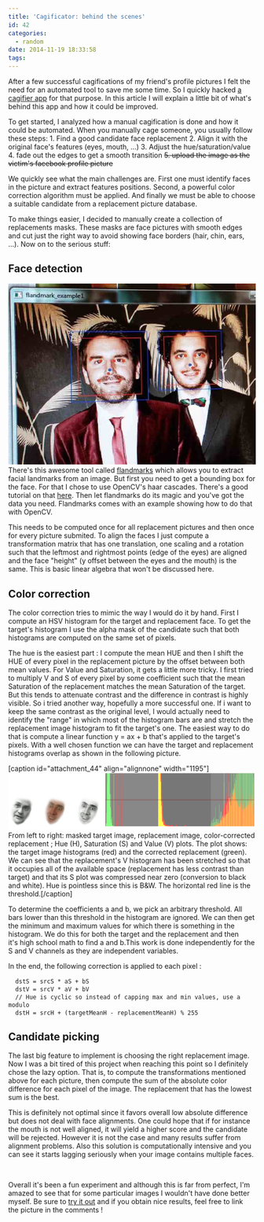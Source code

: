```yaml
---
title: 'Cagificator: behind the scenes'
id: 42
categories:
  - random
date: 2014-11-19 18:33:58
tags:
---
```


After a few successful cagifications of my friend's profile pictures I felt the need for an automated tool to save me some time. So I quickly hacked [a cagifier app](http://cage.hmil.fr "The cagificator") for that purpose. In this article I will explain a little bit of what's behind this app and how it could be improved.

To get started, I analyzed how a manual cagification is done and how it could be automated. When you manually cage someone, you usually follow these steps:
1\. Find a good candidate face replacement
2. Align it with the original face's features (eyes, mouth, ...)
3\. Adjust the hue/saturation/value
4\. fade out the edges to get a smooth transition
<del>5\. upload the image as the victim's facebook profile picture</del>

We quickly see what the main challenges are. First one must identify faces in the picture and extract features positions. Second, a powerful color correction algorithm must be applied. And finally we must be able to choose a suitable candidate from a replacement picture database.

To make things easier, I decided to manually create a collection of replacements masks. These masks are face pictures with smooth edges and cut just the right way to avoid showing face borders (hair, chin, ears, ...). Now on to the serious stuff:

## Face detection

[![landmarks](/assets/archive/2014/11/landmarks.jpg)](/assets/archive/2014/11/landmarks.jpg)
There's this awesome tool called [flandmarks](http://cmp.felk.cvut.cz/~uricamic/flandmark/ "flandmarks") which allows you to extract facial landmarks from an image. But first you need to get a bounding box for the face. For that I chose to use OpenCV's haar cascades. There's a good tutorial on that [here](http://docs.opencv.org/trunk/doc/py_tutorials/py_objdetect/py_face_detection/py_face_detection.html). Then let flandmarks do its magic and you've got the data you need. Flandmarks comes with an example showing how to do that with OpenCV.

This needs to be computed once for all replacement pictures and then once for every picture submited. To align the faces I just compute a transformation matrix that has one translation, one scaling and a rotation such that the leftmost and rightmost points (edge of the eyes) are aligned and the face "height" (y offset between the eyes and the mouth) is the same. This is basic linear algebra that won't be discussed here.

## Color correction

The color correction tries to mimic the way I would do it by hand.
First I compute an HSV histogram for the target and replacement face. To get the target's histogram I use the alpha mask of the candidate such that both histograms are computed on the same set of pixels.

The hue is the easiest part : I compute the mean HUE and then I shift the HUE of every pixel in the replacement picture by the offset between both mean values.
For Value and Saturation, it gets a little more tricky. I first tried to multiply V and S of every pixel by some coefficient such that the mean Saturation of the replacement matches the mean Saturation of the target. But this tends to attenuate contrast and the difference in contrast is highly visible.
So i tried another way, hopefully a more successful one. If i want to keep the same contrast as the original level, I would actually need to identify the "range" in which most of the histogram bars are and stretch the replacement image histogram to fit the target's one.
The easiest way to do that is compute a linear function y = ax + b that's applied to the target's pixels. With a well chosen function we can have the target and replacement histograms overlap as shown in the following picture.

[caption id="attachment_44" align="alignnone" width="1195"][![histograms](/assets/archive/2014/11/histograms.png)](/assets/archive/2014/11/histograms.png) From left to right: masked target image, replacement image, color-corrected replacement ; Hue (H), Saturation (S) and Value (V) plots. 
 The plot shows: the target image histograms (red) and the corrected replacement (green). We can see that the replacement's V histogram has been stretched so that it occupies all of the available space (replacement has less contrast than target) and that its S plot was compressed near zero (conversion to black and white). 
 Hue is pointless since this is B&amp;W. The horizontal red line is the threshold.[/caption]

To determine the coefficients a and b, we pick an arbitrary threshold. All bars lower than this threshold in the histogram are ignored. We can then get the minimum and maximum values for which there is something in the histogram. We do this for both the target and the replacement and then it's high school math to find a and b.This work is done independently for the S and V channels as they are independent variables.

In the end, the following correction is applied to each pixel :
```
  dstS = srcS * aS + bS
  dstV = srcV * aV + bV
  // Hue is cyclic so instead of capping max and min values, use a modulo
  dstH = srcH + (targetMeanH - replacementMeanH) % 255
```

## Candidate picking

The last big feature to implement is choosing the right replacement image. Now I was a bit tired of this project when reaching this point so I definitely chose the lazy option. That is, to compute the transformations mentioned above for each picture, then compute the sum of the absolute color difference for each pixel of the image. The replacement that has the lowest sum is the best.

This is definitely not optimal since it favors overall low absolute difference but does not deal with face alignments. One could hope that if for instance the mouth is not well aligned, it will yield a higher score and the candidate will be rejected. However it is not the case and many results suffer from alignment problems. Also this solution is computationally intensive and you can see it starts lagging seriously when your image contains multiple faces.

&nbsp;

Overall it's been a fun experiment and although this is far from perfect, I'm amazed to see that for some particular images I wouldn't have done better myself.
Be sure to [try it out](http://cage.hmil.fr) and if you obtain nice results, feel free to link the picture in the comments !